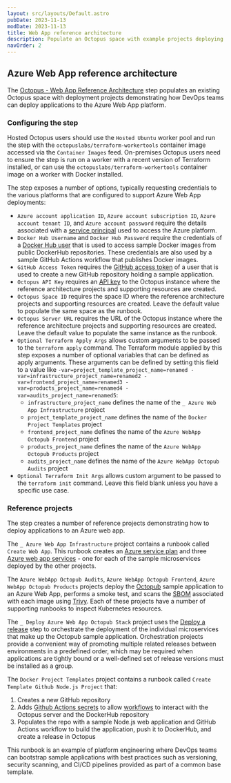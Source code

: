 ```yaml
---
layout: src/layouts/Default.astro
pubDate: 2023-11-13
modDate: 2023-11-13
title: Web App reference architecture
description: Populate an Octopus space with example projects deploying to an Azure web app
navOrder: 2
---
```


## Azure Web App reference architecture

The [Octopus - Web App Reference Architecture](https://library.yamldoc.liuyan.wang/step-templates/87b2154a-5c8d-4c31-9680-575bb6df9789/actiontemplate-octopus-eks-reference-architecture) step populates an existing Octopus space with deployment projects demonstrating how DevOps teams can deploy applications to the Azure Web App platform.

### Configuring the step

Hosted Octopus users should use the `Hosted Ubuntu` worker pool and run the step with the `octopuslabs/terraform-workertools` container image accessed via the `Container Images` feed. On-premises Octopus users need to ensure the step is run on a worker with a recent version of Terraform installed, or can use the `octopuslabs/terraform-workertools` container image on a worker with Docker installed.

The step exposes a number of options, typically requesting credentials to the various platforms that are configured to support Azure Web App deployments:

* `Azure account application ID`, `Azure account subscription ID`, `Azure account tenant ID`, and `Azure account password` require the details associated with a [service principal](https://learn.microsoft.com/en-us/purview/create-service-principal-azure) used to access the Azure platform.
* `Docker Hub Username` and `Docker Hub Password` require the credentials of a [Docker Hub user](https://docs.docker.com/docker-id/) that is used to access sample Docker images from public DockerHub repositories. These credentials are also used by a sample GitHub Actions workflow that publishes Docker images.
* `GitHub Access Token` requires the [GitHub access token](https://docs.github.com/en/authentication/keeping-your-account-and-data-secure/managing-your-personal-access-tokens) of a user that is used to create a new GitHub repository holding a sample application.
* `Octopus API Key` requires an [API key](https://yamldoc.liuyan.wang/docs/octopus-rest-api/how-to-create-an-api-key) to the Octopus instance where the reference architecture projects and supporting resources are created.
* `Octopus Space ID` requires the space ID where the reference architecture projects and supporting resources are created. Leave the default value to populate the same space as the runbook.
* `Octopus Server URL` requires the URL of the Octopus instance where the reference architecture projects and supporting resources are created. Leave the default value to populate the same instance as the runbook.
* `Optional Terraform Apply Args` allows custom arguments to be passed to the `terraform apply` command. The Terraform module applied by this step exposes a number of optional variables that can be defined as apply arguments. These arguments can be defined by setting this field to a value like `-var=project_template_project_name=renamed -var=infrastructure_project_name=renamed2 -var=frontend_project_name=renamed3 -var=products_project_name=renamed4 -var=audits_project_name=renamed5`:
  * `infrastructure_project_name` defines the name of the `_ Azure Web App Infrastructure` project
  * `project_template_project_name` defines the name of the `Docker Project Templates` project
  * `frontend_project_name` defines the name of the `Azure WebApp Octopub Frontend` project
  * `products_project_name` defines the name of the `Azure WebApp Octopub Products` project
  * `audits_project_name` defines the name of the `Azure WebApp Octopub Audits` project
* `Optional Terraform Init Args` allows custom argument to be passed to the `terraform init` command. Leave this field blank unless you have a specific use case.

### Reference projects

The step creates a number of reference projects demonstrating how to deploy applications to an Azure web app.

The `_ Azure Web App Infrastructure` project contains a runbook called `Create Web App`. This runbook creates an [Azure service plan](https://learn.microsoft.com/en-us/azure/app-service/overview-hosting-plans) and three [Azure web app services](https://azure.microsoft.com/en-au/products/app-service/web) - one for each of the sample microservices deployed by the other projects.

The `Azure WebApp Octopub Audits`, `Azure WebApp Octopub Frontend`, `Azure WebApp Octopub Products` projects deploy the [Octopub](https://github.com/OctopusSolutionsEngineering/Octopub) sample application to an Azure Web App, performs a smoke test, and scans the [SBOM](https://www.cisa.gov/sbom) associated with each image using [Trivy](https://aquasecurity.github.io/trivy/). Each of these projects have a number of supporting runbooks to inspect Kubernetes resources.

The `_ Deploy Azure Web App Octopub Stack` project uses the [Deploy a release](/docs/projects/coordinating-multiple-projects/deploy-release-step) step to orchestrate the deployment of the individual microservices that make up the Octopub sample application. Orchestration projects provide a convenient way of promoting multiple related releases between environments in a predefined order, which may be required when applications are tightly bound or a well-defined set of release versions must be installed as a group. 

The `Docker Project Templates` project contains a runbook called `Create Template Github Node.js Project` that:

1. Creates a new GitHub repository
2. Adds [Github Actions secrets](https://docs.github.com/en/rest/actions/secrets) to allow [workflows](https://docs.github.com/en/actions/using-workflows/about-workflows) to interact with the Octopus server and the DockerHub repository
3. Populates the repo with a sample Node.js web application and GitHub Actions workflow to build the application, push it to DockerHub, and create a release in Octopus

This runbook is an example of platform engineering where DevOps teams can bootstrap sample applications with best practices such as versioning, security scanning, and CI/CD pipelines provided as part of a common base template.
